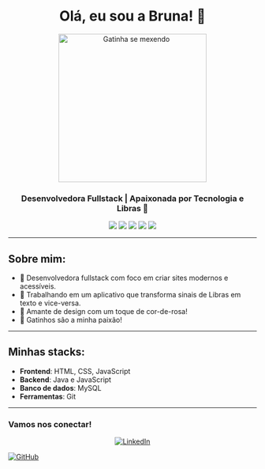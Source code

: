 <h1 align="center">Olá, eu sou a Bruna! 👋</h1>

<p align="center">
  <img src="https://i.giphy.com/media/v1.Y2lkPTc5MGI3NjExZWE3aWRlajRoZWE0dmFwYnoxdzVpbHJpcWJhcTB3NnRnanRqdDM1OCZlcD12MV9pbnRlcm5hbF9naWZfYnlfaWQmY3Q9Zw/YV5Pj21ccojmMrHIHU/giphy.gif" alt="Gatinha se mexendo" width="300" height="300"/>
</p>

<h3 align="center">Desenvolvedora Fullstack | Apaixonada por Tecnologia e Libras 🖤</h3>

<p align="center">
  <img src="https://img.shields.io/badge/-HTML-E34F26?style=for-the-badge&logo=html5&logoColor=white"/>
  <img src="https://img.shields.io/badge/-CSS-1572B6?style=for-the-badge&logo=css3&logoColor=white"/>
  <img src="https://img.shields.io/badge/-JavaScript-F7DF1E?style=for-the-badge&logo=javascript&logoColor=black"/>
  <img src="https://img.shields.io/badge/-React-61DAFB?style=for-the-badge&logo=react&logoColor=black"/>
  <img src="https://img.shields.io/badge/-Node.js-339933?style=for-the-badge&logo=nodedotjs&logoColor=white"/>
</p>

---

## Sobre mim:
- 🌸 Desenvolvedora fullstack com foco em criar sites modernos e acessíveis.
- 📱 Trabalhando em um aplicativo que transforma sinais de Libras em texto e vice-versa.
- 🎨 Amante de design com um toque de cor-de-rosa!
- 🐾 Gatinhos são a minha paixão!

---

## Minhas stacks:

- **Frontend**: HTML, CSS, JavaScript
- **Backend**: Java e JavaScript
- **Banco de dados**: MySQL
- **Ferramentas**: Git

---

### Vamos nos conectar!

<p align="center">
  <a href="https://www.linkedin.com/in/bruna-souza-716873256?utm_source=share&utm_campaign=share_via&utm_content=profile&utm_medium=ios_app" target="_blank"><img src="https://img.shields.io/badge/LinkedIn-FF69B4?style=for-the-badge&logo=linkedin&logoColor=white" alt="LinkedIn"/></a>
  
  <a href="https://github.com/BruProgramer/BruProgramer/edit/main/README.md" target="_blank"><img src="https://img.shields.io/badge/GitHub-FF69B4?style=for-the-badge&logo=github&logoColor=white" alt="GitHub"/></a>
</p>
